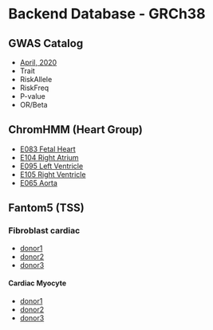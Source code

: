 # Backend Database - GRCh38

## GWAS Catalog

- [April, 2020](http://hgdownload.cse.ucsc.edu/goldenPath/hg38/database/gwasCatalog.sql)
- Trait
- RiskAllele
- RiskFreq
- P-value
- OR/Beta

## ChromHMM (Heart Group)

- [E083 Fetal Heart](https://egg2.wustl.edu/roadmap/data/byFileType/chromhmmSegmentations/ChmmModels/imputed12marks/jointModel/final/E083_25_imputed12marks_hg38lift_mnemonics.bed.gz)
- [E104 Right Atrium](https://egg2.wustl.edu/roadmap/data/byFileType/chromhmmSegmentations/ChmmModels/imputed12marks/jointModel/final/E104_25_imputed12marks_hg38lift_mnemonics.bed.gz)
- [E095 Left Ventricle](https://egg2.wustl.edu/roadmap/data/byFileType/chromhmmSegmentations/ChmmModels/imputed12marks/jointModel/final/E095_25_imputed12marks_hg38lift_mnemonics.bed.gz)
- [E105 Right Ventricle](https://egg2.wustl.edu/roadmap/data/byFileType/chromhmmSegmentations/ChmmModels/imputed12marks/jointModel/final/E105_25_imputed12marks_hg38lift_mnemonics.bed.gz)
- [E065 Aorta](https://egg2.wustl.edu/roadmap/data/byFileType/chromhmmSegmentations/ChmmModels/imputed12marks/jointModel/final/E065_25_imputed12marks_hg38lift_mnemonics.bed.gz)

## Fantom5 (TSS)

### Fibroblast cardiac

- [donor1](https://fantom.gsc.riken.jp/5/datafiles/latest/basic/human.primary_cell.hCAGE/Fibroblast%2520-%2520Aortic%2520Adventitial%252c%2520donor1.CNhs10874.11245-116E3.hg19.ctss.bed.gz)
- [donor2](https://fantom.gsc.riken.jp/5/datafiles/latest/basic/human.primary_cell.hCAGE/Fibroblast%2520-%2520Aortic%2520Adventitial%252c%2520donor2.CNhs11968.11326-117E3.hg19.ctss.bed.gz)
- [donor3](https://fantom.gsc.riken.jp/5/datafiles/latest/basic/human.primary_cell.hCAGE/Fibroblast%2520-%2520Aortic%2520Adventitial%252c%2520donor3.CNhs12011.11401-118D6.hg19.ctss.bed.gz)

#### Cardiac Myocyte

- [donor1](https://fantom.gsc.riken.jp/5/datafiles/latest/basic/human.primary_cell.hCAGE/Cardiac%2520Myocyte%252c%2520donor1.CNhs12341.11525-119I4.hg19.ctss.bed.gz)
- [donor2](https://fantom.gsc.riken.jp/5/datafiles/latest/basic/human.primary_cell.hCAGE/Cardiac%2520Myocyte%252c%2520donor2.CNhs12350.11605-120I3.hg19.ctss.bed.gz)
- [donor3](https://fantom.gsc.riken.jp/5/datafiles/latest/basic/human.primary_cell.hCAGE/Cardiac%2520Myocyte%252c%2520donor3.CNhs12571.11686-122I3.hg19.ctss.bed.gz)